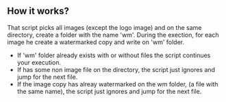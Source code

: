 ## How it works?

That script picks all images (except the logo image) and on the same 
directory, create a folder with the name 'wm'.
During the exection, for each image he create a watermarked copy and
write on 'wm' folder.

+ If 'wm' folder already exists with or without files the script 
continues your execution.
+ If has some non image file on the directory, the script just
ignores and jump for the next file.
+ If the image copy has alreay watermarked on the wm folder,
(a file with the same name), the script just ignores and jump
for the next file.
